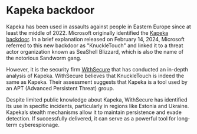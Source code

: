 # Kapeka backdoor

Kapeka has been used in assaults against people in Eastern Europe since at least the middle of 2022. Microsoft originally identified the [Kapeka backdoor](https://www.securityweek.com/kapeka-a-new-backdoor-in-sandworms-arsenal-of-aggression/). In a brief explanation released on February 14, 2024, Microsoft referred to this new backdoor as "KnuckleTouch" and linked it to a threat actor organization known as SeaShell Blizzard, which is also the name of the notorious Sandworm gang.

However, it is the security firm [WithSecure](https://labs.withsecure.com/publications/kapeka) that has conducted an in-depth analysis of Kapeka. 
WithSecure believes that KnuckleTouch is indeed the same as Kapeka. 
Their assessment suggests that Kapeka is a tool used by an APT (Advanced Persistent Threat) group. 

Despite limited public knowledge about Kapeka, WithSecure has identified its use in specific incidents, 
particularly in regions like Estonia and Ukraine. Kapeka’s stealth mechanisms allow it to maintain persistence and evade detection. 
If successfully delivered, it can serve as a powerful tool for long-term cyberespionage.
